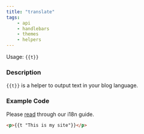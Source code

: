 ```yaml
---
title: "translate"
tags:
    - api
    - handlebars
    - themes
    - helpers
---
```


Usage: `{{t}}`

### Description

`{{t}}` is a helper to output text in your blog language. 

### Example Code

Please [read](/docs/i18n) through our i18n guide.

```html
<p>{{t "This is my site"}}</p>
```

